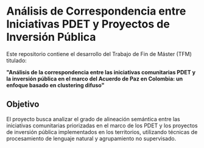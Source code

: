 # Análisis de Correspondencia entre Iniciativas PDET y Proyectos de Inversión Pública

Este repositorio contiene el desarrollo del Trabajo de Fin de Máster (TFM) titulado:

**"Análisis de la correspondencia entre las iniciativas comunitarias PDET y la inversión pública en el marco del Acuerdo de Paz en Colombia: un enfoque basado en clustering difuso"**

##  Objetivo

El proyecto busca analizar el grado de alineación semántica entre las iniciativas comunitarias priorizadas en el marco de los PDET y los proyectos de inversión pública implementados en los territorios, utilizando técnicas de procesamiento de lenguaje natural y agrupamiento no supervisado.
